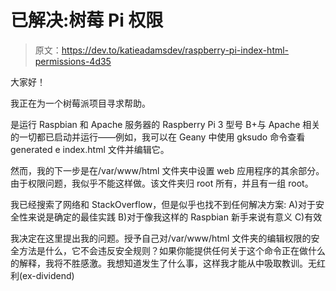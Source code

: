 # 已解决:树莓 Pi 权限

> 原文：<https://dev.to/katieadamsdev/raspberry-pi-index-html-permissions-4d35>

大家好！

我正在为一个树莓派项目寻求帮助。

是运行 Raspbian 和 Apache 服务器的 Raspberry Pi 3 型号 B+与 Apache 相关的一切都已启动并运行——例如，我可以在 Geany 中使用 gksudo 命令查看 generated e index.html 文件并编辑它。

然而，我的下一步是在/var/www/html 文件夹中设置 web 应用程序的其余部分。由于权限问题，我似乎不能这样做。该文件夹归 root 所有，并且有一组 root。

我已经搜索了网络和 StackOverflow，但是似乎也找不到任何解决方案:
A)对于安全性来说是确定的最佳实践
B)对于像我这样的 Raspbian 新手来说有意义
C)有效

我决定在这里提出我的问题。授予自己对/var/www/html 文件夹的编辑权限的安全方法是什么，它不会违反安全规则？如果你能提供任何关于这个命令正在做什么的解释，我将不胜感激。我想知道发生了什么事，这样我才能从中吸取教训。无红利(ex-dividend)
